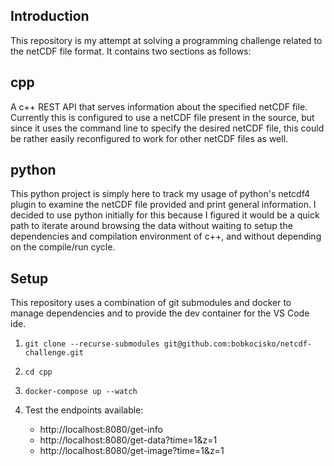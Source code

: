 ## Introduction
This repository is my attempt at solving a programming challenge related to the netCDF file format.
It contains two sections as follows:

## cpp
A c++ REST API that serves information about the specified netCDF file.  Currently this is configured to use a netCDF file present in the source, but since it uses the command line to specify the desired netCDF file, this could be rather easily reconfigured to work for other netCDF files as well.

## python
This python project is simply here to track my usage of python's netcdf4 plugin to examine the netCDF file provided and print general information.  I decided to use python initially for this because I figured it would be a quick path to iterate around browsing the data without waiting to setup the dependencies and compilation environment of c++, and without depending on the compile/run cycle.

## Setup
This repository uses a combination of git submodules and docker to manage dependencies
and to provide the dev container for the VS Code ide.

1. `git clone --recurse-submodules git@github.com:bobkocisko/netcdf-challenge.git`

2. `cd cpp`

2. `docker-compose up --watch`

3. Test the endpoints available:
   - http://localhost:8080/get-info
   - http://localhost:8080/get-data?time=1&z=1
   - http://localhost:8080/get-image?time=1&z=1

